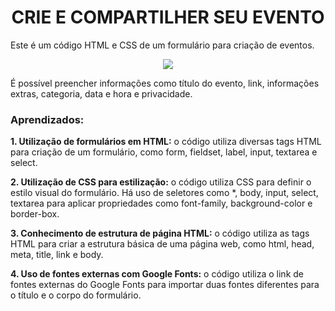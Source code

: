 <h1 align="center"> CRIE E COMPARTILHER SEU EVENTO </h1>

<p>Este é um código HTML e CSS de um formulário para criação de eventos.</p>

<p align="center"> 
<img src="https://user-images.githubusercontent.com/113460644/234939943-98ff3daf-4b6a-4501-b6e0-65e1eae973c8.png">
</p>

 
<p>É possível preencher informações como título do evento, link, informações extras, categoria, data e hora e privacidade.</p>

### Aprendizados:

<p><strong>1. Utilização de formulários em HTML:</strong> o código utiliza diversas tags HTML para criação de um formulário, como form, fieldset, label, input, textarea e select.</p>
<p><strong>2. Utilização de CSS para estilização:</strong> o código utiliza CSS para definir o estilo visual do formulário. Há uso de seletores como *, body, input, select, textarea para aplicar propriedades como font-family, background-color e border-box.</p>
<p><strong>3. Conhecimento de estrutura de página HTML:</strong> o código utiliza as tags HTML para criar a estrutura básica de uma página web, como html, head, meta, title, link e body.</p>
<p><strong>4. Uso de fontes externas com Google Fonts:</strong> o código utiliza o link de fontes externas do Google Fonts para importar duas fontes diferentes para o título e o corpo do formulário.</p>

